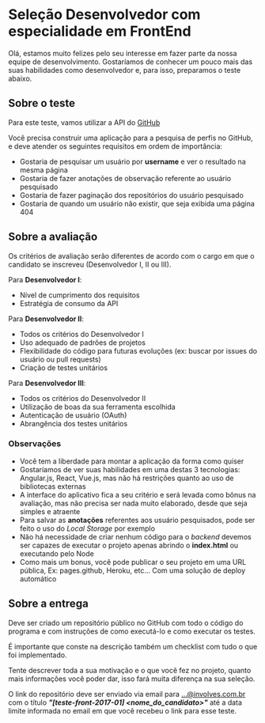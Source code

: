 Seleção Desenvolvedor com especialidade em FrontEnd
==

Olá, estamos muito felizes pelo seu interesse em fazer parte da nossa equipe de desenvolvimento. Gostaríamos de conhecer um pouco mais das suas habilidades como desenvolvedor e, para isso, preparamos o teste abaixo.

Sobre o teste
--

Para este teste, vamos utilizar a API do [GitHub](https://developer.github.com/v3/)

Você precisa construir uma aplicação para a pesquisa de perfis no GitHub, e deve atender os seguintes requisitos em ordem de importância:

- Gostaria de pesquisar um usuário por **username** e ver o resultado na mesma página
- Gostaria de fazer anotações de observação referente ao usuário pesquisado
- Gostaria de fazer paginação dos repositórios do usuário pesquisado
- Gostaria de quando um usuário não existir, que seja exibida uma página 404 

Sobre a avaliação
--

Os critérios de avaliação serão diferentes de acordo com o cargo em que o candidato se inscreveu (Desenvolvedor I, II ou III). 

Para **Desenvolvedor I**:

- Nível de cumprimento dos requisitos
- Estratégia de consumo da API

Para **Desenvolvedor II**:
 
- Todos os critérios do Desenvolvedor I
- Uso adequado de padrões de projetos
- Flexibilidade do código para futuras evoluções (ex: buscar por issues do usuário ou pull requests)
- Criação de testes unitários

Para **Desenvolvedor III**:

- Todos os critérios do Desenvolvedor II
- Utilização de boas da sua ferramenta escolhida
- Autenticação de usuário (OAuth)
- Abrangência dos testes unitários

### Observações

- Você tem a liberdade para montar a aplicação da forma como quiser
- Gostaríamos de ver suas habilidades em uma destas 3 tecnologias: Angular.js, React, Vue.js, mas não há restrições quanto ao uso de bibliotecas externas
- A interface do aplicativo fica a seu critério e será levada como bônus na avaliação, mas não precisa ser nada muito elaborado, desde que seja simples e atraente
- Para salvar as **anotações** referentes aos usuário pesquisados, pode ser feito o uso do *Local Storage* por exemplo
- Não há necessidade de criar nenhum código para o *backend* devemos ser capazes de executar o projeto apenas abrindo o **index.html** ou executando pelo Node
- Como mais um bonus, você pode publicar o seu projeto em uma URL pública, Ex: pages.github, Heroku, etc... Com uma solução de deploy automático

Sobre a entrega
--

Deve ser criado um repositório público no GitHub com todo o código do programa e com instruções de como executá-lo e como executar os testes. 

É importante que conste na descrição também um checklist com tudo o que foi implementado. 

Tente descrever toda a sua motivação e o que você fez no projeto, quanto mais informações você poder dar, isso fará muita diferença na sua seleção.

O link do repositório deve ser enviado via email para ...@involves.com.br com o título ***"[teste-front-2017-01] \<nome_do_candidato\>"*** até a data limite informada no email em que você recebeu o link para esse teste.
